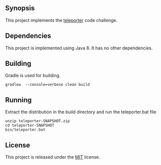 ## Synopsis

This project implements the [teleporter](teleporter.md) code challenge.

## Dependencies

This project is implemented using Java 8.  It has no other dependencies.

## Building

Gradle is used for building.
```
gradlew  --console=verbose clean build
```

## Running

Extract the distribution in the build directory and run the teleporter.bat file

```
unzip teleporter-SNAPSHOT.zip
cd teleporter-SNAPSHOT
bin/teleporter.bat
```

## License

This project is released under the [MIT](https://opensource.org/licenses/MIT) license.